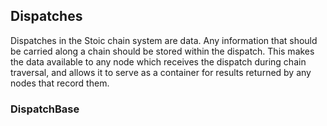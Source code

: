 ## Dispatches
Dispatches in the Stoic chain system are data.  Any information
that should be carried along a chain should be stored within the
dispatch.  This makes the data available to any node which
receives the dispatch during chain traversal, and allows it to
serve as a container for results returned by any nodes that
record them.

### DispatchBase
